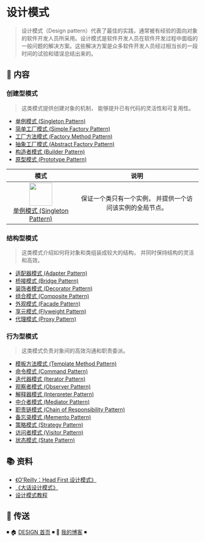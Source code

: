 # 设计模式

> 设计模式（Design pattern）代表了最佳的实践，通常被有经验的面向对象的软件开发人员所采用。设计模式是软件开发人员在软件开发过程中面临的一般问题的解决方案。这些解决方案是众多软件开发人员经过相当长的一段时间的试验和错误总结出来的。

## 📖 内容

### 创建型模式

> 这类模式提供创建对象的机制， 能够提升已有代码的灵活性和可复用性。

- [单例模式 (Singleton Pattern)](单例模式.md)
- [简单工厂模式 (Simple Factory Pattern)](简单工厂模式.md)
- [工厂方法模式 (Factory Method Pattern)](工厂方法模式.md)
- [抽象工厂模式 (Abstract Factory Pattern)](抽象工厂模式.md)
- [构造者模式 (Builder Pattern)](构造者模式.md)
- [原型模式 (Prototype Pattern)](原型模式.md)



|                             模式                             |                           说明                            |
| :----------------------------------------------------------: | :-------------------------------------------------------: |
| <a href="单例模式.md" target="_blank" rel="noopener noreferrer"><img width="60" height="60" src="http://dunwu.test.upcdn.net/snap/20201010091801.png"></a><br>[单例模式 (Singleton Pattern)](单例模式.md) | 保证一个类只有一个实例， 并提供一个访问该实例的全局节点。 |

### 结构型模式

> 这类模式介绍如何将对象和类组装成较大的结构， 并同时保持结构的灵活和高效。
>

- [适配器模式 (Adapter Pattern)](适配器模式.md)
- [桥接模式 (Bridge Pattern)](桥接模式.md)
- [装饰者模式 (Decorator Pattern)](装饰者模式.md)
- [组合模式 (Composite Pattern)](组合模式.md)
- [外观模式 (Facade Pattern)](外观模式.md)
- [享元模式 (Flyweight Pattern)](享元模式.md)
- [代理模式 (Proxy Pattern)](代理模式.md)

### 行为型模式

> 这类模式负责对象间的高效沟通和职责委派。
>

- [模板方法模式 (Template Method Pattern)](模板方法模式.md)
- [命令模式 (Command Pattern)](命令模式.md)
- [迭代器模式 (Iterator Pattern)](迭代器模式.md)
- [观察者模式 (Observer Pattern)](观察者模式.md)
- [解释器模式 (Interpreter Pattern)](解释器模式.md)
- [中介者模式 (Mediator Pattern)](中介者模式.md)
- [职责链模式 (Chain of Responsibility Pattern)](职责链模式.md)
- [备忘录模式 (Memento Pattern)](备忘录模式.md)
- [策略模式 (Strategy Pattern)](策略模式.md)
- [访问者模式 (Visitor Pattern)](访问者模式.md)
- [状态模式 (State Pattern)](状态模式.md)

## 📚 资料

- [《O'Reilly：Head First 设计模式》](https://item.jd.com/10100236.html)
- [《大话设计模式》](https://item.jd.com/10079261.html)
- [设计模式教程](https://refactoringguru.cn/design-patterns/catalog)

## 🚪 传送

◾ 🏠 [DESIGN 首页](https://github.com/dunwu/design) ◾ 🎯 [我的博客](https://github.com/dunwu/blog) ◾
